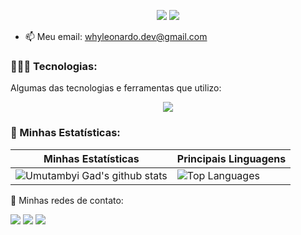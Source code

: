 <p align="center"> 
    <img src="https://readme-typing-svg.herokuapp.com?font=Fira+Code&pause=1000&width=435&lines=Ol%C3%A1!+Sou+Christian+Leonardo;Desenvolvedor+Front-End"(https://git.io/typing-svg)>
   <img src="https://readme-typing-svg.herokuapp.com?font=Fira+Code&pause=1000&color=F76338&width=435&lines=Hello!+I'm+Christian+Leonardo;Front-End+Developer"(https://git.io/typing-svg)>
 </p>

- 📫 Meu email: whyleonardo.dev@gmail.com

### 👨🏽‍💻 Tecnologias:

Algumas das tecnologias e ferramentas que utilizo:

   <p align="center">
     <a href="https://skillicons.dev">
       <img src="https://skillicons.dev/icons?i=html,css,javascript,typescript,react,next,graphql,styledcomponents,firebase,sass,git" />
     </a>
   </p>
   
### 👾 Minhas Estatísticas:   

| Minhas Estatísticas                                                                                                                                                            | Principais Linguagens                                                                                                                                                                     |
| ------------------------------------------------------------------------------------------------------------------------------------------------------------------------ | ---------------------------------------------------------------------------------------------------------------------------------------------------------------------------------- |
| ![Umutambyi Gad's github stats](https://github-readme-stats.vercel.app/api?username=whyleonardo&show_icons=true&theme=shades-of-purple&include_all_commits=true&count_private=true) | ![Top Languages](https://github-readme-stats.vercel.app/api/top-langs/?username=whyleonardo&layout=compact&langs_count=7&theme=shades-of-purple) |

💬 Minhas redes de contato:

   <a href="https://www.linkedin.com/in/christianlsb" target="_blank"><img src="https://img.shields.io/badge/-LinkedIn-%230077B5?style=for-the-badge&logo=linkedin&logoColor=white" target="_blank"></a>
  <a href = "mailto:christian.batista216@gmail.com"><img src="https://img.shields.io/badge/-Gmail-%23333?style=for-the-badge&logo=gmail&logoColor=white" target="_blank"></a>
  <a href="https://www.instagram.com/whyleonardo_/" target="_blank"><img src="https://img.shields.io/badge/-Instagram-%23E4405F?style=for-the-badge&logo=instagram&logoColor=white" target="_blank"></a>
<div align="center">  
